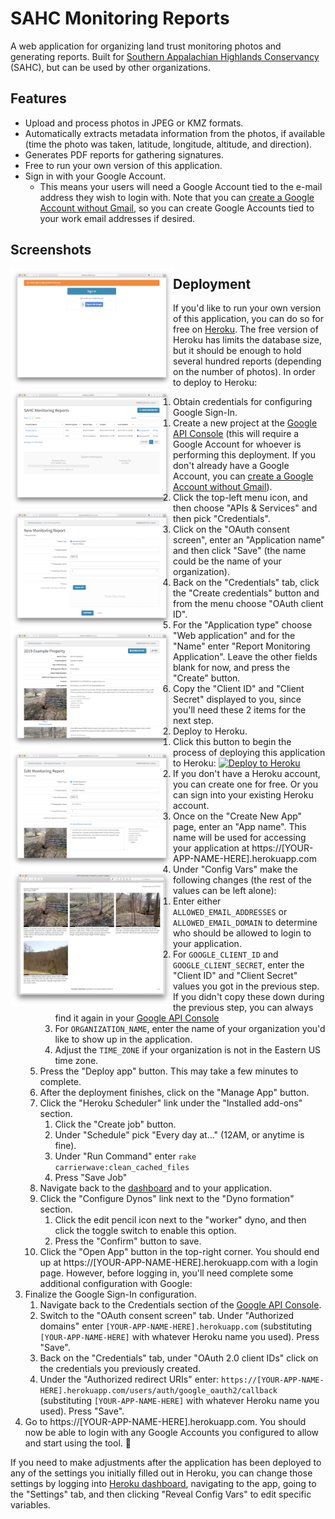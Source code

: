 # SAHC Monitoring Reports

A web application for organizing land trust monitoring photos and generating reports. Built for [Southern Appalachian Highlands Conservancy](https://appalachian.org) (SAHC), but can be used by other organizations.

## Features

* Upload and process photos in JPEG or KMZ formats.
* Automatically extracts metadata information from the photos, if available (time the photo was taken, latitude, longitude, altitude, and direction).
* Generates PDF reports for gathering signatures.
* Free to run your own version of this application.
* Sign in with your Google Account.
  * This means your users will need a Google Account tied to the e-mail address they wish to login with. Note that you can [create a Google Account without Gmail](https://accounts.google.com/SignUpWithoutGmail), so you can create Google Accounts tied to your work email addresses if desired.

## Screenshots

<a href="/docs/screenshots/login.png?raw=true" style="float: left;"><img src="/docs/screenshots/login_thumbnail.png?raw=true" width="260" alt="Login page"></a>
<a href="/docs/screenshots/list.png?raw=true" style="float: left;"><img src="/docs/screenshots/list_thumbnail.png?raw=true" width="260" alt="Listing page"></a>
<a href="/docs/screenshots/new.png?raw=true" style="float: left;"><img src="/docs/screenshots/new_thumbnail.png?raw=true" width="260" alt="New report page"></a>
<a href="/docs/screenshots/show.png?raw=true" style="float: left;"><img src="/docs/screenshots/show_thumbnail.png?raw=true" width="260" alt="Show report page"></a>
<a href="/docs/screenshots/edit.png?raw=true" style="float: left;"><img src="/docs/screenshots/edit_thumbnail.png?raw=true" width="260" alt="Edit report page"></a>
<a href="/docs/screenshots/pdf.png?raw=true" style="float: left;"><img src="/docs/screenshots/pdf_thumbnail.png?raw=true" width="260" alt="PDF report"></a>

## Deployment

If you'd like to run your own version of this application, you can do so for free on [Heroku](https://www.heroku.com). The free version of Heroku has limits the database size, but it should be enough to hold several hundred reports (depending on the number of photos). In order to deploy to Heroku:

1. Obtain credentials for configuring Google Sign-In.
    1. Create a new project at the [Google API Console](https://console.developers.google.com/project) (this will require a Google Account for whoever is performing this deployment. If you don't already have a Google Account, you can [create a Google Account without Gmail](https://accounts.google.com/SignUpWithoutGmail)).
    1. Click the top-left menu icon, and then choose "APIs & Services" and then pick "Credentials".
    1. Click on the "OAuth consent screen", enter an "Application name" and then click "Save" (the name could be the name of your organization).
    1. Back on the "Credentials" tab, click the "Create credentials" button and from the menu choose "OAuth client ID".
    1. For the "Application type" choose "Web application" and for the "Name" enter "Report Monitoring Application". Leave the other fields blank for now, and press the "Create" button.
    1. Copy the "Client ID" and "Client Secret" displayed to you, since you'll need these 2 items for the next step.
1. Deploy to Heroku.
    1. Click this button to begin the process of deploying this application to Heroku: [![Deploy to Heroku](https://www.herokucdn.com/deploy/button.svg)](https://heroku.com/deploy?template=https://github.com/GUI/sahc-monitoring-reports)
    1. If you don't have a Heroku account, you can create one for free. Or you can sign into your existing Heroku account.
    1. Once on the "Create New App" page, enter an "App name". This name will be used for accessing your application at https://[YOUR-APP-NAME-HERE].herokuapp.com
    1. Under "Config Vars" make the following changes (the rest of the values can be left alone):
        1. Enter either `ALLOWED_EMAIL_ADDRESSES` or `ALLOWED_EMAIL_DOMAIN` to determine who should be allowed to login to your application.
        1. For `GOOGLE_CLIENT_ID` and `GOOGLE_CLIENT_SECRET`, enter the "Client ID" and "Client Secret" values you got in the previous step. If you didn't copy these down during the previous step, you can always find it again in your [Google API Console](https://console.developers.google.com/apis/credentials)
        1. For `ORGANIZATION_NAME`, enter the name of your organization you'd like to show up in the application.
        1. Adjust the `TIME_ZONE` if your organization is not in the Eastern US time zone.
    1. Press the "Deploy app" button. This may take a few minutes to complete.
    1. After the deployment finishes, click on the "Manage App" button.
    1. Click the "Heroku Scheduler" link under the "Installed add-ons" section.
        1. Click the "Create job" button.
        1. Under "Schedule" pick "Every day at..." (12AM, or anytime is fine).
        1. Under "Run Command" enter `rake carrierwave:clean_cached_files`
        1. Press "Save Job"
    1. Navigate back to the [dashboard](https://dashboard.heroku.com/) and to your application.
    1. Click the "Configure Dynos" link next to the "Dyno formation" section.
        1. Click the edit pencil icon next to the "worker" dyno, and then click the toggle switch to enable this option.
        1. Press the "Confirm" button to save.
    1. Click the "Open App" button in the top-right corner. You should end up at https://[YOUR-APP-NAME-HERE].herokuapp.com with a login page. However, before logging in, you'll need complete some additional configuration with Google:
1. Finalize the Google Sign-In configuration.
    1. Navigate back to the Credentials section of the [Google API Console](https://console.developers.google.com/apis/credentials).
    1. Switch to the "OAuth consent screen" tab. Under "Authorized domains" enter `[YOUR-APP-NAME-HERE].herokuapp.com` (substituting `[YOUR-APP-NAME-HERE]` with whatever Heroku name you used). Press "Save".
    1. Back on the "Credentials" tab, under "OAuth 2.0 client IDs" click on the credentials you previously created.
    1. Under the "Authorized redirect URIs" enter: `https://[YOUR-APP-NAME-HERE].herokuapp.com/users/auth/google_oauth2/callback` (substituting `[YOUR-APP-NAME-HERE]` with whatever Heroku name you used). Press "Save".
1. Go to https://[YOUR-APP-NAME-HERE].herokuapp.com. You should now be able to login with any Google Accounts you configured to allow and start using the tool. 🚀

If you need to make adjustments after the application has been deployed to any of the settings you initially filled out in Heroku, you can change those settings by logging into [Heroku dashboard](https://dashboard.heroku.com/), navigating to the app, going to the "Settings" tab, and then clicking "Reveal Config Vars" to edit specific variables.
